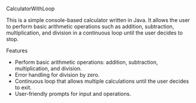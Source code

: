 CalculatorWithLoop

This is a simple console-based calculator written in Java. It allows the user to perform basic arithmetic operations such as addition, subtraction, multiplication, and division in a continuous loop until the user decides to stop.

 Features

- Perform basic arithmetic operations: addition, subtraction, multiplication, and division.
- Error handling for division by zero.
- Continuous loop that allows multiple calculations until the user decides to exit.
- User-friendly prompts for input and operations.

